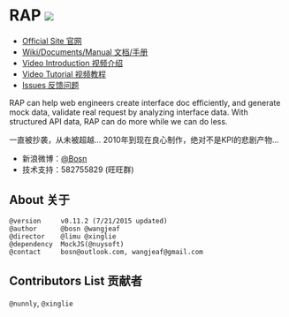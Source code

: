
# RAP ![](https://sourcegraph.com/api/repos/github.com/thx/RAP/.counters/views-24h.png)

* [Official Site 官网](http://thx.github.io/RAP)
* [Wiki/Documents/Manual 文档/手册](http://github.com/thx/RAP/wiki)
* [Video Introduction 视频介绍](http://vodcdn.video.taobao.com/player/ugc/tb_ugc_pieces_core_player_loader.swf?version=1.0.20150330&vid=11622279&uid=11051796&p=1&t=1&rid=&random=6666)
* [Video Tutorial 视频教程](http://thx.github.io/RAP/study.html)
* [Issues 反馈问题](http://github.com/thx/RAP/issues)

RAP can help web engineers create interface doc efficiently, and generate mock data, validate real request by analyzing interface data. With structured API data, RAP can do more while we can do less.
 
 一直被抄袭，从未被超越... 2010年到现在良心制作，绝对不是KPI的悲剧产物...
 
* 新浪微博：[@Bosn](http://weibo.com/bosn)
* 技术支持：582755829  (旺旺群)
 
## About 关于

    @version     v0.11.2 (7/21/2015 updated)
    @author      @bosn @wangjeaf
    @director    @limu @xinglie
    @dependency  MockJS(@nuysoft)
    @contact     bosn@outlook.com, wangjeaf@gmail.com
    
## Contributors List 贡献者

`@nunnly`, `@xinglie`
